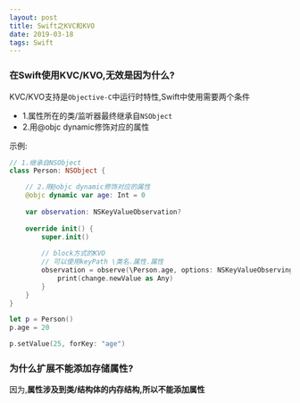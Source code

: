 ```yaml
---
layout: post
title: Swift之KVC和KVO
date: 2019-03-18
tags: Swift
---
```


### 在Swift使用KVC/KVO,无效是因为什么?
KVC/KVO支持是`Objective-C`中运行时特性,Swift中使用需要两个条件
- 1.属性所在的类/监听器最终继承自`NSObject`
- 2.用@objc dynamic修饰对应的属性

示例:
```swift
// 1.继承自NSObject
class Person: NSObject {

    // 2.用@objc dynamic修饰对应的属性
    @objc dynamic var age: Int = 0
    
    var observation: NSKeyValueObservation?
    
    override init() {
        super.init()
        
        // block方式的KVO
        // 可以使用keyPath \类名.属性.属性
        observation = observe(\Person.age, options: NSKeyValueObservingOptions.new) { (person, change) in
            print(change.newValue as Any)
        }
    }
}

let p = Person()
p.age = 20

p.setValue(25, forKey: "age")
```

### 为什么扩展不能添加存储属性?

因为,**属性涉及到类/结构体的内存结构,所以不能添加属性**
